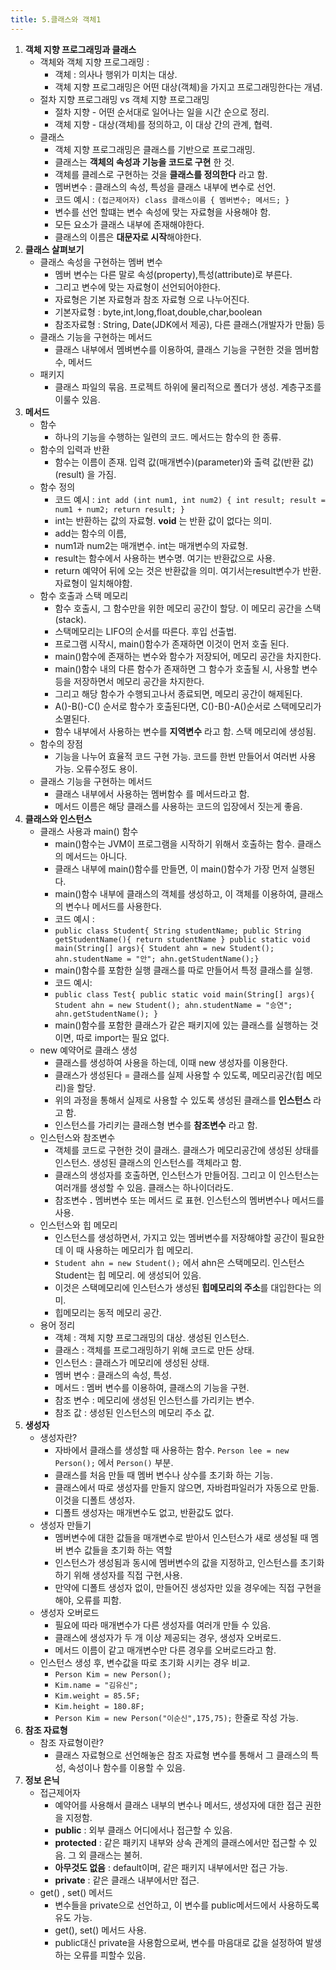 ```yaml
---
title: 5.클래스와 객체1
---
```


1. **객체 지향 프로그래밍과 클래스**
	* 객체와 객체 지향 프로그래밍 :
		* 객체 : 의사나 행위가 미치는 대상.
		* 객체 지향 프로그래밍은 어떤 대상(객체)을 가지고 프로그래밍한다는 개념.
	* 절차 지향 프로그래밍 vs 객체 지향 프로그래밍
		* 절차 지향 - 어떤 순서대로 일어나는 일을 시간 순으로 정리.
		* 객체 지향 - 대상(객체)를 정의하고, 이 대상 간의 관계, 협력.
	* 클래스
		* 객체 지향 프로그래밍은 클래스를 기반으로 프로그래밍.
		* 클래스는 **객체의 속성과 기능을 코드로 구현** 한 것.
		* 객체를 클레스로 구현하는 것을 **클래스를 정의한다** 라고 함.  
		* 멤버변수 : 클래스의 속성, 특성을 클래스 내부에 변수로 선언.
		* 코드 예시 : `(접근제어자) class 클래스이름 { 멤버변수; 메서드; }`
		* 변수를 선언 할떄는 변수 속성에 맞는 자료형을 사용해야 함.
		* 모든 요소가 클래스 내부에 존재해야한다.
		* 클래스의 이름은 **대문자로 시작**해야한다.
2. **클래스 살펴보기**
	* 	클래스 속성을 구현하는 멤버 변수
		* 	멤버 변수는 다른 말로 속성(property),특성(attribute)로 부른다.
		* 	그리고 변수에 맞는 자료형이 선언되어야한다.
		* 	자료형은 기본 자료형과 참조 자료형 으로 나누어진다.
		* 	기본자료형 : byte,int,long,float,double,char,boolean
		* 	참조자료형 : String, Date(JDK에서 제공), 다른 클래스(개발자가 만듦) 등
	* 클래스 기능을 구현하는 메서드
		* 클래스 내부에서 멤벼변수를 이용하여, 클래스 기능을 구현한 것을 멤버함수, 메서드
	* 패키지
		* 클래스 파일의 묶음. 프로젝트 하위에 물리적으로 폴더가 생성. 계층구조를 이룰수 있음.  	
3. **메서드**
	* 	함수
		* 	하나의 기능을 수행하는 일련의 코드. 메서드는 함수의 한 종류.
	* 함수의 입력과 반환
		* 함수는 이름이 존재. 입력 값(매개변수)(parameter)와 출력 값(반환 값)(result) 을 가짐.
	* 함수 정의
		* 코드 예시 : `int add (int num1, int num2) { int result; result = num1 + num2; return result; }`
		* int는 반환하는 값의 자료형. **void** 는 반환 값이 없다는 의미.
		* add는 함수의 이름,
		* num1과 num2는 매개변수. int는 매개변수의 자료형.
		* result는 함수에서 사용하는 변수명. 여기는 반환값으로 사용.
		* return 예약어 뒤에 오는 것은 반환값을 의미. 여기서는result변수가 반환.  자료형이 일치해야함.
	* 함수 호출과 스택 메모리
		* 함수 호출시, 그 함수만을 위한 메모리 공간이 할당. 이 메모리 공간을 스택(stack).
		* 스택메모리는 LIFO의 순서를 따른다. 후입 선출법.
		* 프로그램 시작시, main()함수가 존재하면 이것이 먼저 호출 된다.
		* main()함수에 존재하는 변수와 함수가 저장되어, 메모리 공간을 차지한다.
		* main()함수 내의 다른 함수가 존재하면 그 함수가 호출될 시, 사용할 변수등을 저장하면서 메모리 공간을 차지한다.
		* 그리고 해당 함수가 수행되고나서 종료되면, 메모리 공간이 해제된다.
		* A()-B()-C() 순서로 함수가 호출된다면, C()-B()-A()순서로 스택메모리가 소멸된다.
		* 함수 내부에서 사용하는 변수를 **지역변수** 라고 함. 스택 메모리에 생성됨.
	* 함수의 장점
		* 기능을 나누어 효율적 코드 구현 가능. 코드를 한번 만들어서 여러번 사용 가능. 오류수정도 용이.
	* 클래스 기능을 구현하는 메서드
		* 클래스 내부에서 사용하는 멤버함수 를 메서드라고 함.
		* 메서드 이름은 해당 클래스를 사용하는 코드의 입장에서 짓는게 좋음.  
4. **클래스와 인스턴스**
	* 클래스 사용과 main() 함수
		* main()함수는 JVM이 프로그램을 시작하기 위해서 호출하는 함수. 클래스의 메서드는 아니다.
		* 클래스 내부에 main()함수를 만들면, 이 main()함수가 가장 먼저 실행된다.
		* main()함수 내부에 클래스의 객체를 생성하고, 이 객체를 이용하여, 클래스의 변수나 메서드를 사용한다.
		* 코드 예시 : 
		* `public class Student{ String studentName; public String getStudentName(){ return studentName } public static void main(String[] args){ Student ahn = new Student(); ahn.studentName = "안"; ahn.getStudentName();}`
		* main()함수를 포함한 실행 클래스를 따로 만들어서 특정 클래스를 실행.
		* 코드 예시:
		* `public class Test{ public static void main(String[] args){ Student ahn = new Student(); ahn.studentName = "승연"; ahn.getStudentName(); }`
		* main()함수를 포함한 클래스가 같은 패키지에 있는 클래스를 실행하는 것이면, 따로 import는 필요 없다.
	* new 예약어로 클래스 생성
		* 클래스를 생성하여 사용을 하는데, 이때 new 생성자를 이용한다.
		* 클래스가 생성된다 = 클래스를 실제 사용할 수 있도록, 메모리공간(힙 메모리)을 할당.
		* 위의 과정을 통해서 실제로 사용할 수 있도록 생성된 클래스를 **인스턴스** 라고 함.
		* 인스턴스를 가리키는 클래스형 변수를 **참조변수** 라고 함. 
	* 인스턴스와 참조변수
		* 객체를 코드로 구현한 것이 클래스. 클래스가 메모리공간에 생성된 상태를 인스턴스. 생성된 클래스의 인스턴스를 객체라고 함.
		* 클래스의 생성자를 호출하면, 인스턴스가 만들어짐. 그리고 이 인스턴스는 여러개를 생성할 수 있음. 클래스는 하나이더라도.
		* 참조변수 **.** 멤버변수 또는 메서드 로  표현. 인스턴스의 멤버변수나 메서드를 사용. 
	* 인스턴스와 힙 메모리
		* 인스턴스를 생성하면서, 가지고 있는 멤버변수를 저장해야할 공간이 필요한데 이 때 사용하는 메모리가 힙 메모리.
		* `Student ahn = new Student();` 에서  ahn은 스택메모리. 인스턴스 Student는 힙 메모리. 에 생성되어 있음. 
		* 이것은 스택메모리에 인스턴스가 생성된 **힙메모리의 주소**를 대입한다는 의미.
		* 힙메모리는 동적 메모리 공간.
	* 용어 정리
		* 객체 : 객체 지향 프로그래밍의 대상. 생성된 인스턴스.
		* 클래스 : 객체를 프로그래밍하기 위해 코드로 만든 상태.
		* 인스턴스 : 클래스가 메모리에 생성된 상태.
		* 멤버 변수 : 클래스의 속성, 특성.
		* 메서드 : 멤버 변수를 이용하여, 클래스의 기능을 구현.
		* 참조 변수 : 메모리에 생성된 인스턴스를 가리키는 변수.
		* 참조 값 : 생성된 인스턴스의 메모리 주소 값. 
5. **생성자**
	* 생성자란?
		* 자바에서 클래스를 생성할 때 사용하는 함수. `Person lee = new Person();` 에서 `Person()` 부분.
		* 클래스를 처음 만들 때 멤버 변수나 상수를 초기화 하는 기능.
		* 클래스에서 따로 생성자를 만들지 않으면, 자바컴파일러가 자동으로 만듦. 이것을 디폴트 생성자.
		* 디폴트 생성자는 매개변수도 없고, 반환값도 없다.
	* 생성자 만들기
		* 멤버변수에 대한 값들을 매개변수로 받아서 인스턴스가 새로 생성될 때 멤버 변수 값들을 초기화 하는 역할
		* 인스턴스가 생성됨과 동시에 멤버변수의 값을 지정하고, 인스턴스를 초기화하기 위해 생성자를 직접 구현,사용.
		* 만약에 디폴트 생성자 없이, 만들어진 생성자만 있을 경우에는 직접 구현을 해야, 오류를 피함.
	* 생성자 오버로드
		* 필요에 따라 매개변수가 다른 생성자를 여러개 만들 수 있음.
		* 클래스에 생성자가 두 개 이상 제공되는 경우, 생성자 오버로드.
		*  메서드 이름이 같고 매개변수만 다른 경우를 오버로드라고 함.
	* 인스턴스 생성 후, 변수값을 따로 초기화 시키는 경우 비교.
		* `Person Kim = new Person();`
		* `Kim.name = "김유신";`
		* `Kim.weight = 85.5F;`
		* `Kim.height = 180.8F;`
		* `Person Kim = new Person("이순신",175,75);` 한줄로 작성 가능.
6. **참조 자료형**
	* 참조 자료형이란?
		* 클래스 자료형으로 선언해놓은 참조 자료형 변수를 통해서 그 클래스의 특성, 속성이나 함수를 이용할 수 있음.
7. **정보 은닉**
	* 접근제어자
		* 예약어를 사용해서 클래스 내부의 변수나 메서드, 생성자에 대한 접근 권한을 지정함.
		* **public** : 외부 클래스 어디에서나 접근할 수 있음.
		* **protected** : 같은 패키지 내부와 상속 관계의 클래스에서만 접근할 수 있음. 그 외 클래스는 불허.
		* **아무것도 없음** : default이며, 같은 패키지 내부에서만 접근 가능.
		* **private** : 같은 클래스 내부에서만 접근.
	* get() , set() 메서드 
		* 변수들을 private으로 선언하고, 이 변수를 public메서드에서 사용하도록 유도 가능.
		* get(), set() 메서드 사용.
		* public대신 private을 사용함으로써, 변수를 마음대로 값을 설정하여 발생하는 오류를 피할수 있음.
